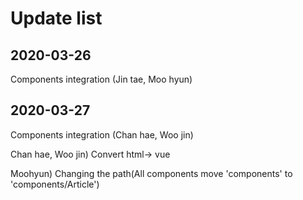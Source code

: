 Update list
=============
2020-03-26
----------
  Components integration (Jin tae, Moo hyun)

2020-03-27
----------
  Components integration (Chan hae, Woo jin)

  Chan hae, Woo jin) Convert html-> vue

  Moohyun) Changing the path(All components move 'components' to 'components/Article')
